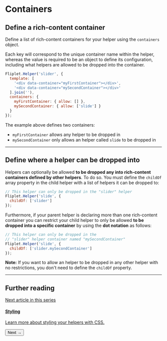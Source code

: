 # Containers

## Define a rich-content container

Define a list of rich-content containers for your helper using the `containers` object.

Each key will correspond to the unique container name within the helper, whereas the value is required to be an object to define its configuration, including what helpers are allowed to be dropped into the container.

```js
Fliplet.Helper('slider', {
  template: [
    '<div data-container="myFirstContainer"></div>',
    '<div data-container="mySecondContainer"></div>'
  ].join(''),
  containers: {
    myFirstContainer: { allow: [] },
    mySecondContainer: { allow: ['slide'] }
  }
});
```

The example above defines two containers:

- `myFirstContainer` allows any helper to be dropped in
- `mySecondContainer` only allows an helper called `slide` to be dropped in

---

## Define where a helper can be dropped into

Helpers can optionally be allowed <strong>to be dropped any into rich-content containers defined by other helpers</strong>. To do so. You must define the `childOf` array property in the child helper with a list of helpers it can be dropped to:

```js
// This helper can only be dropped in the "slider" helper
Fliplet.Helper('slide', {
  childOf: ['slider']
});
```

Furthermore, if your parent helper is declaring more than one rich-content container you can restrict your child helper to only be allowed <strong>to be dropped into a specific container</strong> by using the <strong>dot notation</strong> as follows:

```js
// This helper can only be dropped in the
// "slider" helper container named "mySecondContainer"
Fliplet.Helper('slide', {
  childOf: ['slider.mySecondContainer']
});
```

<p class="quote"><strong>Note:</strong> If you want to allow an helper to be dropped in any other helper with no restrictions, you don't need to define the <code>childOf</code> property.</p>

---

## Further reading

<section class="blocks alt">
  <a class="bl two" href="style.html">
    <div>
      <span class="pin">Next article in this series</span>
      <h4>Styling</h4>
      <p>Learn more about styling your helpers with CSS.</p>
      <button>Next &rarr;</button>
    </div>
  </a>
</section>